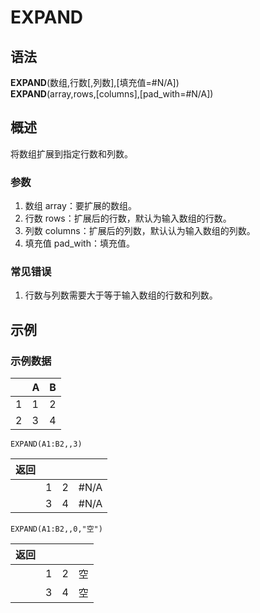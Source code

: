 # EXPAND

## 语法

**EXPAND**(数组,行数[,列数],[填充值=#N/A])  
**EXPAND**(array,rows,[columns],[pad_with=#N/A])

## 概述

将数组扩展到指定行数和列数。

### 参数

1. 数组 array：要扩展的数组。
2. 行数 rows：扩展后的行数，默认为输入数组的行数。
3. 列数 columns：扩展后的列数，默认认为输入数组的列数。
4. 填充值 pad_with：填充值。

### 常见错误

1. 行数与列数需要大于等于输入数组的行数和列数。

## 示例

### 示例数据

|     | A   | B   |
| --- | --- | --- |
| 1   | 1   | 2   |
| 2   | 3   | 4   |

```
EXPAND(A1:B2,,3)
```

| 返回 |     |     |      |
| ---- | --- | --- | ---- |
|      | 1   | 2   | #N/A |
|      | 3   | 4   | #N/A |

```
EXPAND(A1:B2,,0,"空")
```

| 返回 |     |     |     |
| ---- | --- | --- | --- |
|      | 1   | 2   | 空  |
|      | 3   | 4   | 空  |
